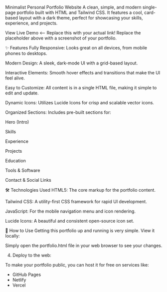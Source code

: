 Minimalist Personal Portfolio Website
A clean, simple, and modern single-page portfolio built with HTML and Tailwind CSS. It features a cool, card-based layout with a dark theme, perfect for showcasing your skills, experience, and projects.

View Live Demo <-- Replace this with your actual link!
Replace the placeholder above with a screenshot of your portfolio.

✨ Features
Fully Responsive: Looks great on all devices, from mobile phones to desktops.

Modern Design: A sleek, dark-mode UI with a grid-based layout.

Interactive Elements: Smooth hover effects and transitions that make the UI feel alive.

Easy to Customize: All content is in a single HTML file, making it simple to edit and update.

Dynamic Icons: Utilizes Lucide Icons for crisp and scalable vector icons.

Organized Sections: Includes pre-built sections for:

Hero (Intro)

Skills

Experience

Projects

Education

Tools & Software

Contact & Social Links

🛠️ Technologies Used
HTML5: The core markup for the portfolio content.

Tailwind CSS: A utility-first CSS framework for rapid UI development.

JavaScript: For the mobile navigation menu and icon rendering.

Lucide Icons: A beautiful and consistent open-source icon set.

🚀 How to Use
Getting this portfolio up and running is very simple.
View it locally:

Simply open the portfolio.html file in your web browser to see your changes.

4. Deploy to the web:

To make your portfolio public, you can host it for free on services like:
* GitHub Pages
* Netlify
* Vercel
